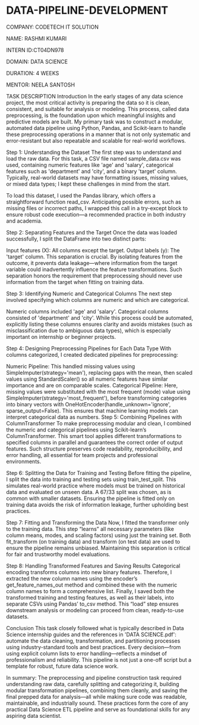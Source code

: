 # DATA-PIPELINE-DEVELOPMENT

COMPANY: CODETECH IT SOLUTION

NAME: RASHMI KUMARI 

INTERN ID:CT04DN978

DOMAIN: DATA SCIENCE

DURATION: 4 WEEKS

MENTOR: NEELA SANTOSH

TASK DESCRIPTION 
               Introduction
In the early stages of any data science project, the most critical activity is preparing the data so it is clean, consistent, and suitable for analysis or modeling. This process, called data preprocessing, is the foundation upon which meaningful insights and predictive models are built. My primary task was to construct a modular, automated data pipeline using Python, Pandas, and Scikit-learn to handle these preprocessing operations in a manner that is not only systematic and error-resistant but also repeatable and scalable for real-world workflows.

Step 1: Understanding the Dataset
The first step was to understand and load the raw data. For this task, a CSV file named sample_data.csv was used, containing numeric features like 'age' and 'salary', categorical features such as 'department' and 'city', and a binary 'target' column. Typically, real-world datasets may have formatting issues, missing values, or mixed data types; I kept these challenges in mind from the start.

To load this dataset, I used the Pandas library, which offers a straightforward function read_csv. Anticipating possible errors, such as missing files or incorrect paths, I wrapped this call in a try-except block to ensure robust code execution—a recommended practice in both industry and academia.

Step 2: Separating Features and the Target
Once the data was loaded successfully, I split the DataFrame into two distinct parts:

Input features (X): All columns except the target.
Output labels (y): The 'target' column.
This separation is crucial. By isolating features from the outcome, it prevents data leakage—where information from the target variable could inadvertently influence the feature transformations. Such separation honors the requirement that preprocessing should never use information from the target when fitting on training data.

Step 3: Identifying Numeric and Categorical Columns
The next step involved specifying which columns are numeric and which are categorical.

Numeric columns included 'age' and 'salary'.
Categorical columns consisted of 'department' and 'city'.
While this process could be automated, explicitly listing these columns ensures clarity and avoids mistakes (such as misclassification due to ambiguous data types), which is especially important on internship or beginner projects.

Step 4: Designing Preprocessing Pipelines for Each Data Type
With columns categorized, I created dedicated pipelines for preprocessing:

Numeric Pipeline: This handled missing values using SimpleImputer(strategy='mean'), replacing gaps with the mean, then scaled values using StandardScaler() so all numeric features have similar importance and are on comparable scales.
Categorical Pipeline: Here, missing values were substituted with the most frequent (mode) value using SimpleImputer(strategy='most_frequent'), before transforming categories into binary vectors with OneHotEncoder(handle_unknown='ignore', sparse_output=False). This ensures that machine learning models can interpret categorical data as numbers.
Step 5: Combining Pipelines with ColumnTransformer
To make preprocessing modular and clean, I combined the numeric and categorical pipelines using Scikit-learn’s ColumnTransformer. This smart tool applies different transformations to specified columns in parallel and guarantees the correct order of output features. Such structure preserves code readability, reproducibility, and error handling, all essential for team projects and professional environments.

Step 6: Splitting the Data for Training and Testing
Before fitting the pipeline, I split the data into training and testing sets using train_test_split. This simulates real-world practice where models must be trained on historical data and evaluated on unseen data. A 67/33 split was chosen, as is common with smaller datasets. Ensuring the pipeline is fitted only on training data avoids the risk of information leakage, further upholding best practices.

Step 7: Fitting and Transforming the Data
Now, I fitted the transformer only to the training data. This step “learns” all necessary parameters (like column means, modes, and scaling factors) using just the training set. Both fit_transform (on training data) and transform (on test data) are used to ensure the pipeline remains unbiased. Maintaining this separation is critical for fair and trustworthy model evaluations.

Step 8: Handling Transformed Features and Saving Results
Categorical encoding transforms columns into new binary features. Therefore, I extracted the new column names using the encoder’s get_feature_names_out method and combined these with the numeric column names to form a comprehensive list. Finally, I saved both the transformed training and testing features, as well as their labels, into separate CSVs using Pandas’ to_csv method. This “load” step ensures downstream analysis or modeling can proceed from clean, ready-to-use datasets.

Conclusion
This task closely followed what is typically described in Data Science internship guides and the references in 'DATA SCIENCE.pdf': automate the data cleaning, transformation, and partitioning processes using industry-standard tools and best practices. Every decision—from using explicit column lists to error handling—reflects a mindset of professionalism and reliability. This pipeline is not just a one-off script but a template for robust, future data science work.

In summary:
The preprocessing and pipeline construction task required understanding raw data, carefully splitting and categorizing it, building modular transformation pipelines, combining them cleanly, and saving the final prepped data for analysis—all while making sure code was readable, maintainable, and industrially sound. These practices form the core of any practical Data Science ETL pipeline and serve as foundational skills for any aspiring data scientist.
